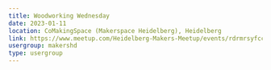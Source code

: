 ```yaml
---
title: Woodworking Wednesday
date: 2023-01-11
location: CoMakingSpace (Makerspace Heidelberg), Heidelberg
link: https://www.meetup.com/Heidelberg-Makers-Meetup/events/rdrmrsyfccbpb/
usergroup: makershd
type: usergroup
---
```

